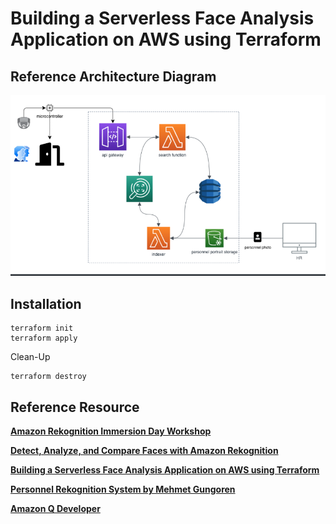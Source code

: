 # Building a Serverless Face Analysis Application on AWS using Terraform

## Reference Architecture Diagram

![alt text](image.png)


## Installation

```
terraform init
terraform apply
```

Clean-Up

```
terraform destroy
```

## Reference Resource

**[Amazon Rekognition Immersion Day Workshop](https://catalog.us-east-1.prod.workshops.aws/workshops/4a2a9a24-071d-4d96-b9be-0cc57b7db434/en-US)**

**[Detect, Analyze, and Compare Faces with Amazon Rekognition](https://aws.amazon.com/getting-started/hands-on/detect-analyze-compare-faces-rekognition/)**

**[Building a Serverless Face Analysis Application on AWS using Terraform](https://medium.com/@kevintuei/building-a-serverless-face-analysis-application-on-aws-using-terraform-f37c7c390f8d)**

**[Personnel Rekognition System by Mehmet Gungoren](https://github.com/gungoren/personnel-recognition-system/)** 


**[Amazon Q Developer](https://aws.amazon.com/q/)**
